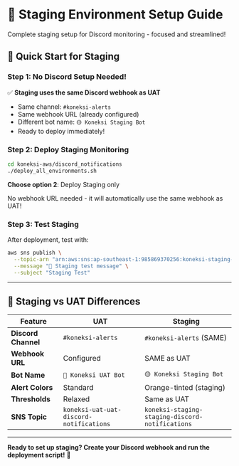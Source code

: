# 🎯 Staging Environment Setup Guide

Complete staging setup for Discord monitoring - focused and streamlined!

## 🚀 **Quick Start for Staging**

### **Step 1: No Discord Setup Needed!**

✅ **Staging uses the same Discord webhook as UAT**
- Same channel: `#koneksi-alerts`
- Same webhook URL (already configured)
- Different bot name: `🟡 Koneksi Staging Bot`
- Ready to deploy immediately!

### **Step 2: Deploy Staging Monitoring**

```bash
cd koneksi-aws/discord_notifications
./deploy_all_environments.sh
```

**Choose option 2**: Deploy Staging only

No webhook URL needed - it will automatically use the same webhook as UAT!

### **Step 3: Test Staging**

After deployment, test with:

```bash
aws sns publish \
  --topic-arn "arn:aws:sns:ap-southeast-1:985869370256:koneksi-staging-staging-discord-notifications" \
  --message "🎯 Staging test message" \
  --subject "Staging Test"
```

---

## 🎨 **Staging vs UAT Differences**

| Feature | UAT | Staging |
|---------|-----|---------|
| **Discord Channel** | `#koneksi-alerts` | `#koneksi-alerts` (SAME) |
| **Webhook URL** | Configured | SAME as UAT |
| **Bot Name** | `🔵 Koneksi UAT Bot` | `🟡 Koneksi Staging Bot` |
| **Alert Colors** | Standard | Orange-tinted (staging) |
| **Thresholds** | Relaxed | Same as UAT |
| **SNS Topic** | `koneksi-uat-uat-discord-notifications` | `koneksi-staging-staging-discord-notifications` |

---

**Ready to set up staging? Create your Discord webhook and run the deployment script!** 🚀 